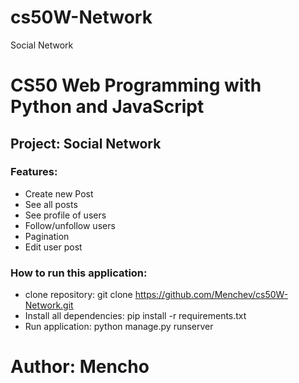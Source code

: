 # cs50W-Network
Social Network

# CS50 Web Programming with Python and JavaScript

## Project: Social Network

### Features:
- Create new Post
- See all posts
- See profile of users
- Follow/unfollow users
- Pagination
- Edit user post

### How to run this application:
- clone repository: 
    git clone https://github.com/Menchev/cs50W-Network.git
- Install all dependencies:
pip install -r requirements.txt
- Run application:
python manage.py runserver

# Author: Mencho
